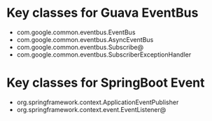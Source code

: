 # Key classes for Guava EventBus
- com.google.common.eventbus.EventBus
- com.google.common.eventbus.AsyncEventBus
- com.google.common.eventbus.Subscribe@
- com.google.common.eventbus.SubscriberExceptionHandler

# Key classes for SpringBoot Event
- org.springframework.context.ApplicationEventPublisher
- org.springframework.context.event.EventListener@